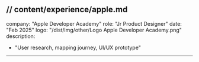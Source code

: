 ## // content/experience/apple.md

company: "Apple Developer Academy"
role: "Jr Product Designer"
date: "Feb 2025"
logo: "/dist/img/other/Logo Apple Developer Academy.png"
description:

- "User research, mapping journey, UI/UX prototype"

---
